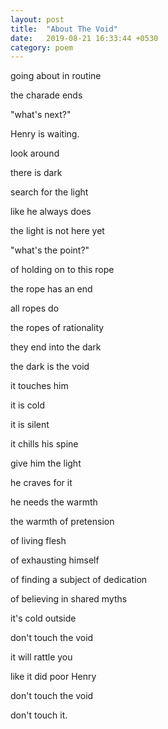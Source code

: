 ```yaml
---
layout: post
title:  "About The Void"
date:   2019-08-21 16:33:44 +0530
category: poem
---
```


going about in routine

the charade ends

"what's next?" 

Henry is waiting. 



look around

there is dark 

search for the light

like he always does



the light is not here yet

"what's the point?"

of holding on to this rope

the rope has an end

all ropes do 



the ropes of rationality

they end into the dark

the dark is the void

it touches him



it is cold 

it is silent

it chills his spine

give him the light

he craves for it


he needs the warmth

the warmth of pretension

of living flesh

of exhausting himself

of finding a subject of dedication

of believing in shared myths



it's cold outside

don't touch the void

it will rattle you

like it did poor Henry

don't touch the void

don't touch it.
